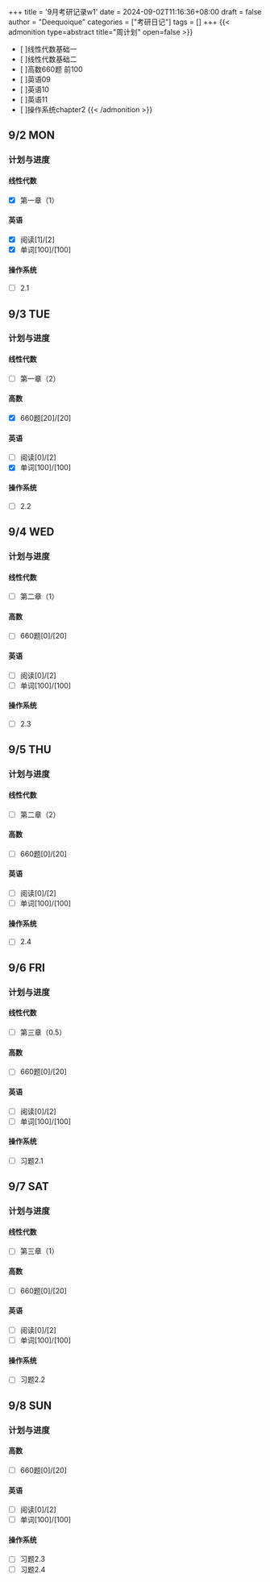+++
title = '9月考研记录w1'
date = 2024-09-02T11:16:36+08:00
draft = false
author = "Deequoique"
categories = ["考研日记"]
tags = []
+++
{{< admonition type=abstract title="周计划" open=false >}}
- [ ]线性代数基础一
- [ ]线性代数基础二
- [ ]高数660题 前100
- [ ]英语09
- [ ]英语10
- [ ]英语11
- [ ]操作系统chapter2
{{< /admonition >}}

## 9/2 MON
### 计划与进度
#### 线性代数
- [x] 第一章（1）
#### 英语
- [x] 阅读[1]/[2]
- [x] 单词[100]/[100]
#### 操作系统
- [ ] 2.1

## 9/3 TUE
### 计划与进度
#### 线性代数
- [ ] 第一章（2）
#### 高数
- [x] 660题[20]/[20]
#### 英语
- [ ] 阅读[0]/[2]
- [x] 单词[100]/[100]
#### 操作系统
- [ ] 2.2

## 9/4 WED
### 计划与进度
#### 线性代数
- [ ] 第二章（1）

#### 高数
- [ ] 660题[0]/[20]
#### 英语
- [ ] 阅读[0]/[2]
- [ ] 单词[100]/[100]
#### 操作系统
- [ ] 2.3

## 9/5 THU
### 计划与进度
#### 线性代数
- [ ] 第二章（2）
#### 高数
- [ ] 660题[0]/[20]
#### 英语
- [ ] 阅读[0]/[2]
- [ ] 单词[100]/[100]
#### 操作系统
- [ ] 2.4

## 9/6 FRI
### 计划与进度
#### 线性代数
- [ ] 第三章（0.5）
#### 高数
- [ ] 660题[0]/[20]
#### 英语
- [ ] 阅读[0]/[2]
- [ ] 单词[100]/[100]
#### 操作系统
- [ ] 习题2.1

## 9/7 SAT
### 计划与进度
#### 线性代数
- [ ] 第三章（1）
#### 高数
- [ ] 660题[0]/[20]
#### 英语
- [ ] 阅读[0]/[2]
- [ ] 单词[100]/[100]
#### 操作系统
- [ ] 习题2.2

## 9/8 SUN
### 计划与进度
#### 高数
- [ ] 660题[0]/[20]
#### 英语
- [ ] 阅读[0]/[2]
- [ ] 单词[100]/[100]
#### 操作系统
- [ ] 习题2.3
- [ ] 习题2.4